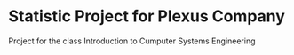 #  Statistic Project for Plexus Company
Project for the class Introduction to Cumputer Systems Engineering
